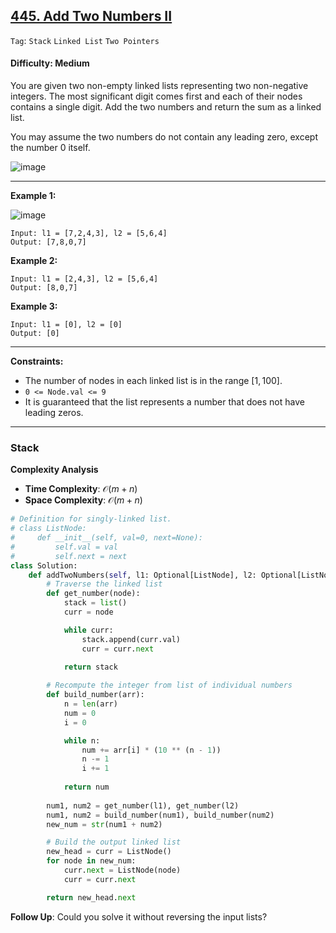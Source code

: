 ## [445. Add Two Numbers II](https://leetcode.com/problems/add-two-numbers-ii)

```Tag```: ```Stack``` ```Linked List``` ```Two Pointers```

#### Difficulty: Medium

You are given two non-empty linked lists representing two non-negative integers. The most significant digit comes first and each of their nodes contains a single digit. Add the two numbers and return the sum as a linked list.

You may assume the two numbers do not contain any leading zero, except the number 0 itself.

![image](https://github.com/quananhle/Python/assets/35042430/f5f99783-5ec2-46a8-8d04-3a19eb53d1c3)

---

__Example 1:__

![image](https://assets.leetcode.com/uploads/2021/04/09/sumii-linked-list.jpg)
```
Input: l1 = [7,2,4,3], l2 = [5,6,4]
Output: [7,8,0,7]
```

__Example 2:__
```
Input: l1 = [2,4,3], l2 = [5,6,4]
Output: [8,0,7]
```

__Example 3:__
```
Input: l1 = [0], l2 = [0]
Output: [0]
```

---

__Constraints:__

- The number of nodes in each linked list is in the range $[1, 100]$.
- ```0 <= Node.val <= 9```
- It is guaranteed that the list represents a number that does not have leading zeros.

---

### Stack

__Complexity Analysis__

- __Time Complexity__: $\mathcal{O}(m+n)$
- __Space Complexity__: $\mathcal{O}(m+n)$

```Python
# Definition for singly-linked list.
# class ListNode:
#     def __init__(self, val=0, next=None):
#         self.val = val
#         self.next = next
class Solution:
    def addTwoNumbers(self, l1: Optional[ListNode], l2: Optional[ListNode]) -> Optional[ListNode]:
        # Traverse the linked list
        def get_number(node):
            stack = list()
            curr = node

            while curr:
                stack.append(curr.val)
                curr = curr.next
            
            return stack

        # Recompute the integer from list of individual numbers 
        def build_number(arr):
            n = len(arr)
            num = 0
            i = 0

            while n:
                num += arr[i] * (10 ** (n - 1))
                n -= 1
                i += 1
            
            return num
        
        num1, num2 = get_number(l1), get_number(l2)
        num1, num2 = build_number(num1), build_number(num2)
        new_num = str(num1 + num2)

        # Build the output linked list
        new_head = curr = ListNode()
        for node in new_num:
            curr.next = ListNode(node)
            curr = curr.next

        return new_head.next
```

__Follow Up__: Could you solve it without reversing the input lists?
